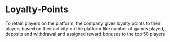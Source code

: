 # Loyalty-Points
To retain players on the platform, the company gives loyalty points to their players based on their activity on the platform like number of games played, deposits and withdrawal and assigned reward bonuses to the top 50 players
